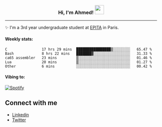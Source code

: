 <!-- Heading -->
<h3 align="center"> Hi, I'm Ahmed! <img src = "https://raw.githubusercontent.com/MartinHeinz/MartinHeinz/master/wave.gif" width = 30px></h3>

<!-- About section -->
---
✨ I'm a 3rd year undergraduate student at <a href="https://www.epita.fr/en/">EPITA</a> in Paris.

<h4 align ="left"> Weekly stats: </h4>

<!--START_SECTION:waka-->

```text
C                17 hrs 29 mins  ████████████████▒░░░░░░░░   65.47 %
Bash             8 hrs 22 mins   ███████▓░░░░░░░░░░░░░░░░░   31.33 %
ca65 assembler   23 mins         ▒░░░░░░░░░░░░░░░░░░░░░░░░   01.46 %
Lua              20 mins         ▒░░░░░░░░░░░░░░░░░░░░░░░░   01.27 %
Other            6 mins          ░░░░░░░░░░░░░░░░░░░░░░░░░   00.42 %
```

<!--END_SECTION:waka-->

<!-- [![Ahmed's GitHub stats](https://github-readme-stats.vercel.app/api?username=ahmedhassayoune)](https://github.com/anuraghazra/github-readme-stats) -->

<h4 align ="left">Vibing to:</h4>

[![Spotify](https://novatorem-ten-lyart.vercel.app/api/spotify)](https://open.spotify.com/user/31knevkvll66tzc3gqtoi6ngjbre)

<!-- Connect section -->

## Connect with me
  * <a href="https://www.linkedin.com/in/ahmed-hassayoune-6a10ba251/">Linkedin</a>
  * <a href="https://twitter.com/Ahmedhassaaa">Twitter</a>

<!-- Connect section: END -->
